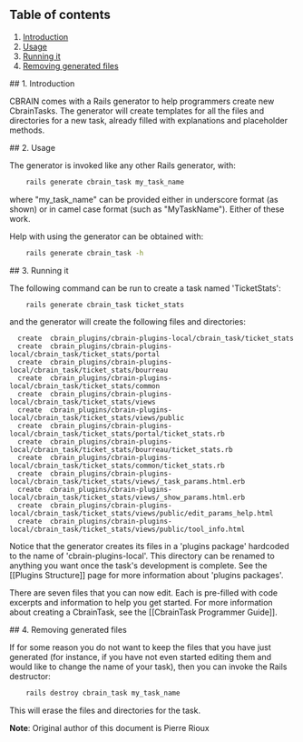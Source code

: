 
## Table of contents

1. [Introduction](#intro)
2. [Usage](#usage)
3. [Running it](#running)
4. [Removing generated files](#removing)

<a name="intro" />
## 1. Introduction

CBRAIN comes with a Rails generator to help programmers create new
CbrainTasks. The generator will create templates for all the files
and directories for a new task, already filled with explanations
and placeholder methods.

<a name="usage" />
## 2. Usage

The generator is invoked like any other Rails generator, with:

```bash
    rails generate cbrain_task my_task_name
```

where "my_task_name" can be provided either in underscore format
(as shown) or in camel case format (such as "MyTaskName"). Either of these
work.

Help with using the generator can be obtained with:

```bash
    rails generate cbrain_task -h
```
<a name="running" />
## 3. Running it

The following command can be run to create a task named 'TicketStats':

```bash
    rails generate cbrain_task ticket_stats
```

and the generator will create the following files and directories:

      create  cbrain_plugins/cbrain-plugins-local/cbrain_task/ticket_stats
      create  cbrain_plugins/cbrain-plugins-local/cbrain_task/ticket_stats/portal
      create  cbrain_plugins/cbrain-plugins-local/cbrain_task/ticket_stats/bourreau
      create  cbrain_plugins/cbrain-plugins-local/cbrain_task/ticket_stats/common
      create  cbrain_plugins/cbrain-plugins-local/cbrain_task/ticket_stats/views
      create  cbrain_plugins/cbrain-plugins-local/cbrain_task/ticket_stats/views/public
      create  cbrain_plugins/cbrain-plugins-local/cbrain_task/ticket_stats/portal/ticket_stats.rb
      create  cbrain_plugins/cbrain-plugins-local/cbrain_task/ticket_stats/bourreau/ticket_stats.rb
      create  cbrain_plugins/cbrain-plugins-local/cbrain_task/ticket_stats/common/ticket_stats.rb
      create  cbrain_plugins/cbrain-plugins-local/cbrain_task/ticket_stats/views/_task_params.html.erb
      create  cbrain_plugins/cbrain-plugins-local/cbrain_task/ticket_stats/views/_show_params.html.erb
      create  cbrain_plugins/cbrain-plugins-local/cbrain_task/ticket_stats/views/public/edit_params_help.html
      create  cbrain_plugins/cbrain-plugins-local/cbrain_task/ticket_stats/views/public/tool_info.html

Notice that the generator creates its files in a 'plugins package'
hardcoded to the name of 'cbrain-plugins-local'. This directory can
be renamed to anything you want once the task's development is complete.
See the [[Plugins Structure]] page for more information about 'plugins packages'.

There are seven files that you can now edit. Each is pre-filled
with code excerpts and information to help you get started. For more
information about creating a CbrainTask, see the [[CbrainTask Programmer Guide]].

<a name="removing" />
## 4. Removing generated files

If for some reason you do not want to keep the files that you have
just generated (for instance, if you have not even started editing
them and would like to change the name of your task), then you can
invoke the Rails destructor:

```bash
    rails destroy cbrain_task my_task_name
```

This will erase the files and directories for the task.

**Note**: Original author of this document is Pierre Rioux